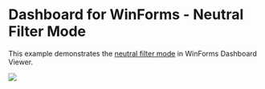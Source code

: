 # Dashboard for WinForms - Neutral Filter Mode

This example demonstrates the [neutral filter mode](https://docs.devexpress.com/Dashboard/400262) in WinForms Dashboard Viewer.

![](https://github.com/DevExpress-Examples/winforms-dashboard-viewer-neutral-filter-mode/blob/18.2.3%2B/images/winforms-dashboard-viewer-neutral-filter-mode.png)
